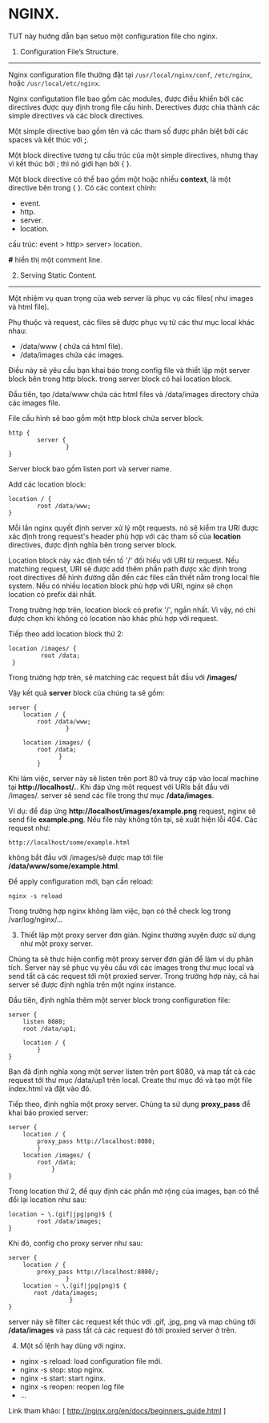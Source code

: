 NGINX.
==========================
TUT này hướng dẫn bạn setuo một configuration file cho nginx.

1. Configuration File’s Structure.
-----------------
Nginx configuration file thường đặt tại ```/usr/local/nginx/conf```, ```/etc/nginx```, hoặc ```/usr/local/etc/nginx```.

Nginx configutation file bao gồm các modules, được điều khiển bởi các directives được quy định
trong file cấu hình. Derectives được chia thành các simple directives và các
block directives.

Một simple directive bao gồm tên và các tham số được phân biệt bởi các spaces
và kết thúc với **;**.

Một block directive tương tự cấu trúc của một simple directives, nhưng thay
vì kết thúc bởi ; thì nó giới hạn bởi { }.

Một block directive có thể bao gồm một hoặc nhiều **context**, là một directive
bên trong { }. Có các context chính:
- event.
- http.
- server.
- location.

cấu trúc: event > http> server> location.

**#** hiển thị một comment line.

2. Serving Static Content.
---------------------
Một nhiệm vụ quan trọng của web server là phục vụ các files( như images và html file).

Phụ thuộc và request, các files sẽ được phục vụ từ các thư mục local khác nhau:
- /data/www ( chứa cá html file).
- /data/images chứa các images.

Điều này sẽ yêu cầu bạn khai báo trong config file và thiết lập một server block
bên trong http block. trong server block có hai location block.

Đầu tiên, tạo /data/www chứa các html files và /data/images directory chứa các images file.

File cấu hình sẽ bao gồm một http block chứa server block.
```
http {
        server {
                }
}
```
Server block bao gồm listen port và server name.

Add các location block:
```
location / {
        root /data/www;
}
```
Mỗi lần nginx quyết định server xử lý một requests. nó sẽ kiểm tra URI được xác
định trong request's header phù hợp với các tham số của **location** directives,
được định nghĩa bên trong server block.

Location block này xác định tiền tố '/' đối hiếu với URI từ request. Nếu matching
request, URI sẽ được add thêm phần path được xác định trong root directives để hình
đường dẫn đến các files cần thiết nằm trong local file system. Nếu có nhiều
location block phù hợp với URI, nginx sẽ chọn location có prefix dài nhất.

Trong trường hợp trên, location block có prefix '/', ngắn nhất. Vì vậy, nó chỉ
được chọn khi không có location nào khác phù hợp với request.

 Tiếp theo add location block thứ 2:

```
location /images/ {
         root /data;
 }
```
Trong trường hợp trên, sẽ matching các request bắt đầu với **/images/**

Vậy kết quả **server** block của chúng ta sẽ gồm:
```
server {
    location / {
        root /data/www;
                }

    location /images/ {
        root /data;
              }
        }
```
Khi làm việc, server này sẽ listen trên port 80 và truy cập vào local machine tại
**http://localhost/.**. Khi đáp ứng một request với URIs bắt đầu với /images/. server
sẽ send các file trong thư mục **/data/images**.

Ví dụ: để đáp ứng **http://localhost/images/example.png** request, nginx sẽ send
file **example.png**. Nếu file này không tồn tại, sẽ xuất hiện lỗi 404. Các request như:
```
http://localhost/some/example.html
```
không bắt đầu với /images/sẽ được map tới file **/data/www/some/example.html**.

Để apply configuration mới, bạn cần reload:
```
nginx -s reload
```
Trong trường hợp nginx không làm việc, bạn có thể check log trong /var/log/nginx/...

3. Thiết lập một proxy server đơn giản.
Nginx thường xuyên được sử dụng như một proxy server.

Chúng ta sẽ thực hiện config một proxy server đơn giản để làm ví dụ phân tích.
Server này sẽ phục vụ yêu cầu với các images trong thư mục local và send tất cả
các request tới một proxied server. Trong trường hợp này, cả hai server sẽ được định
nghĩa trên một nginx instance.

Đầu tiên, định nghĩa thêm một server block  trong configuration file:
```
server {
    listen 8080;
    root /data/up1;

    location / {
        }
}
```
Bạn đã định nghĩa xong một server listen trên port 8080, và map tất cả các request
tới thư mục /data/up1 trên local. Create thư mục đó và tạo một file index.html và
đặt vào đó.

Tiếp theo, định nghĩa một proxy server. Chúng ta sử dụng **proxy_pass** để khai
báo proxied server:
```
server {
    location / {
        proxy_pass http://localhost:8080;
        }
    location /images/ {
        root /data;
            }
}
```
Trong location thứ 2, để quy định các phần mở rộng của images, bạn có thể đổi lại
location như sau:
```
location ~ \.(gif|jpg|png)$ {
        root /data/images;
}
```
Khi đó, config cho proxy server như sau:
```
server {
    location / {
        proxy_pass http://localhost:8080/;
                }
    location ~ \.(gif|jpg|png)$ {
       root /data/images;
                 }
}
```
server này sẽ filter các request kết thúc với .gif, .jpg,.png và map chúng tới
**/data/images** và pass tất cả các request đó tới proxied server ở trên.

4. Một số lệnh hay dùng với nginx.
- nginx -s reload: load configuration file mới.
- nginx -s stop: stop nginx.
- nginx -s start: start nginx.
- nginx -s reopen: reopen log file
- ...

Link tham khảo:
[ http://nginx.org/en/docs/beginners_guide.html ]
